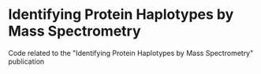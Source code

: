 # Identifying Protein Haplotypes by Mass Spectrometry
Code related to the "Identifying Protein Haplotypes by Mass Spectrometry" publication
